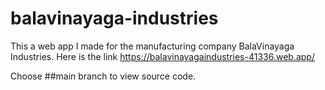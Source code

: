 # balavinayaga-industries
This a web app I made for the manufacturing company BalaVinayaga Industries.
Here is the link https://balavinayagaindustries-41336.web.app/

Choose ##main branch to view source code.
